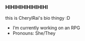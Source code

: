 ### HIHIHIHIHIHIHIHI


this is CherylRai's bio thingy :D

- I’m currently working on an RPG
- Pronouns: She/They

